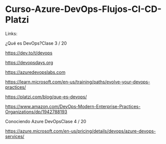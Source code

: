 # Curso-Azure-DevOps-Flujos-CI-CD-Platzi

Links:

¿Qué es DevOps?Clase 3 / 20

https://dev.to/t/devops

https://devopsdays.org

https://azuredevopslabs.com

https://learn.microsoft.com/en-us/training/paths/evolve-your-devops-practices/

https://platzi.com/blog/que-es-devops/

https://www.amazon.com/DevOps-Modern-Enterprise-Practices-Organizations/dp/1942788193

Conociendo Azure DevOpsClase 4 / 20

https://azure.microsoft.com/en-us/pricing/details/devops/azure-devops-services/
